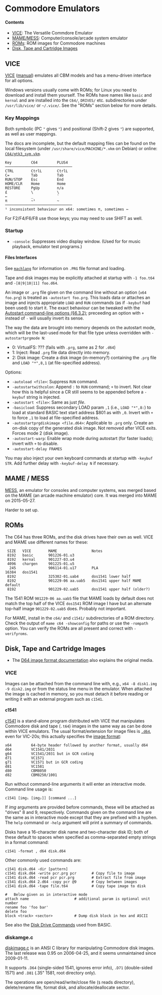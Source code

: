 Commodore Emulators
===================

#### Contents

- [VICE](#VICE): The Versatile Commdore Emulator
- [MAME/MESS](#MAME--MESS): Computer/console/arcade system emulator
- [ROMs](#ROMs): ROM images for Commodore machines
- [Disk, Tape and Cartridge Images](#disk-tape-and-cartridge-images)

VICE
----

[VICE] \([manual][viceman]) emulates all CBM models and has a
menu-driven interface for all options.

Windows versions usually come with ROMs; for Linux you need to
download and install them yourself. The ROMs have names like `basic`
and `kernal` and are installed into the `C64/`, `DRIVES/` etc.
subdirectories under `/usr/lib/vice/` or `~/.vice/`. See the "ROMs"
section below for more details.

### Key Mappings

Both symbolic (PC `"` gives `"`) and positional (Shift-2 gives `"`)
are supported, as well as user mappings.

The docs are incomplete, but the default mapping files can be found on the
local filesystem (under `/usr/share/vice/MACHINE/*.vkm` on Debian) or
online: [`C64/gtk3_sym.vkm`].

    Key         C64         PLUS4
    ───────────────────────────────
    CTRL        CtrlL       CtrlL
    C=          Tab         Tab
    RUN/STOP    Esc         End
    HOME/CLR    Home        Home
    RESTORE     PgUp        n/a
    £           \           \
    ←           _           `
    π           ~¹          ~
    ───────────────────────────────
    ¹ inconsistent behaviour on x64: sometimes π, sometimes ←

For F2/F4/F6/F8 use those keys; you may need to use SHIFT as well.

### Startup

- `-console`: Suppresses video display window. (Used for for music
  playback, emulator test programs.)

#### Files Interfaces

See [`machlang`](machlang.md) for information on `.PRG` file format
and loading.

Tape and disk images may be explicitly attached at startup with `-1
foo.t64`  and `-[8|9|10|11] foo.d64`.

An image or `.prg` file given on the command line without an option (`x64
foo.prg`) is treated as `-autostart foo.prg`. This loads data or attaches
an image and injects appropriate `LOAD` and `RUN` commands (as if `-keybuf`
had been used) to start it. The exact behaviour can be tweaked with the
[Autostart command-line options (§6.3.2)][vm-autostart]; preceeding an
option with `+` instead of `-` will usually invert its sense.

The way the data are brought into memory depends on the autostart mode,
which will be the last-used mode for that file type unless overridden with
`-autostartprgmode N`:
- 0: VirtualFS: ??? (fails with `.prg`, same as 2 for `.d64`)
- 1: Inject: Read `.prg` file data directly into memory.
- 2: Disk image: Create a disk image (in-memory?) containing the `.prg`
  file and `LOAD "*",8,1` (at file-specified address).

Options:
- `-autoload <file>`: Suppress `RUN` command.
- `-autostartwithcolon`: Append `:` to `RUN` command; `+` to invert.
  Not clear how this is helpful since a CR still seems to be appended
  before a `-keybuf` string is injected.
- `-autostart <file>`: Same as just _file_.
- `-basicload`: Suppress secondary LOAD param `,1` (i.e., `LOAD "*",8:`) to
  load at standard BASIC text start address $801 as with `,0`. Invert with
  `+` to force `,1` to load at file-specified address.
- `-autostartprgdiskimage <file.d64>`: Applicable to `.prg` only. Create an
  on-disk copy of the generated disk image. Not removed after VICE exits.
  Forces mode 2 (disk image).
- `-autostart-warp`: Enable wrap mode during autostart (for faster loads);
  invert with `+` to disable.
- `-autostart-delay FRAMES`

You may also inject your own keyboard commands at startup with `-keybuf
STR`. Add further delay with `-keybuf-delay N` if necessary.


MAME / MESS
-----------

[MESS], an emulator for consoles and computer systems, was merged
based on the MAME (an arcade machine emulator) core. It was merged
into MAME on 2015-05-27.

Harder to set up.


ROMs
----

The C64 has three ROMs, and the disk drives have their own as well.
VICE and MAME use different names for these:

     SIZE   VICE        MAME                Notes
     8192   basic       901226-01.u3
     8192   kernal      901227-03.u4
     4096   chargen     901225-01.u5
      245               906114-01.u17       PLA
    16384   dos1541
     8192               325302-01.uab4      dos1541 lower half
     8192               901229-06 aa.uab5   dos1541 upper half MAME default
     8192               901229-02.uab5      dos1541 upper half (older?)

The 1541 ROM `901229-06 aa.uab5` file that MAME loads by default does
not match the top half of the VICE `dos1541` ROM image I have but an
alternate top-half image `901229-02.uab5` does. Probably not
important.

For MAME, install in the `c64/` and `c1541/` subdirectories of a ROM
directory. Check the output of `mame c64 -showconfig` for paths or use
the `-rompath` option. You can verify the ROMs are all present and
correct with `-verifyroms`.


Disk, Tape and Cartridge Images
--------------------------------

- The [D64 image format documentation][d64] also explains the original
  media.

### VICE

Images can be attached from the command line with, e.g., `x64 -8
disk1.img -9 disk2.img` or from the status line menu in the emulator.
When attached the image is cached in memory, so you must detach it
before reading or writing it with an external program such as `c1541`.

#### c1541

[c1541] is a stand-alone program distributed with VICE that
manipulates Commodore disk and tape (`.t64`) images in the same way as
can be done within VICE emulators. The usual format/extension for
image files is [`.d64`][vm-d64], even for VIC-20s; this actually
specifies the [image format][vm-imgfmt]:

    x64         64-byte header followed by another format, usually d64
    d64         VC1541/2031
    g64         VC1541/2031 but in GCR coding
    d71         VC1571
    g71         VC1571 but in GCR coding
    d81         VC1581
    d80         CBM8050
    d82         CBM8250/1001

Run without command-line arguments it will enter an interactive mode.
Command line usage is:

    c1541 [img₁ [img₂]] [command ...]

If _img_ arguments are provided before commands, these will be
attached as "drives" 8 and 9, respectively. Commands given on the
command line are the same as in interactive mode except that they are
prefixed with a hyphen. The `help` command or `-help` argument will
print a summary of commands.

Disks have a 16-character disk name and two-character disk ID; both
of these default to spaces when specified as comma-separated empty
strings in a format command:

    c1541 -format , d64 disk.d64

Other commonly used commands are:

    c1541 disk.d64 -dir [pattern]
    c1541 disk.d64 -write pcr.prg pcr       # Copy file to image
    c1541 disk.d64 -read pcr pcr.prg        # Extract file from image
    c1541 disk.d64 2.d64 -copy pcr @9       # Copy between images
    c1541 disk.d64 -tape file.t64           # Copy tape image to disk

    #   Below given as in interactive mode
    attach name                     # additional param is optional unit number
    rename foo 'foo bar'
    delete foo
    block <track> <sector>          # Dump disk block in hex and ASCII


See also the [Disk Drive Commands][doscmd] used from BASIC.

### diskamge.c

[diskimage.c] is an ANSI C library for manipulating Commodore disk images.
The last release was 0.95 on 2006-04-25, and it seems unmaintained since
2009-01-11.

It supports `.D64` (single-sided 1541, ignores error info), `.D71`
(double-sided 1571) and `.D81` (.35" 1581, root directory only).

The operations are open/read/write/close file (`$` reads directory),
delete/rename file, format disk, and allocate/deallocate sector.



<!-------------------------------------------------------------------->
[MESS]: https://en.wikipedia.org/wiki/Multi_Emulator_Super_System
[`C64/gtk3_sym.vkm`]: https://sourceforge.net/p/vice-emu/code/HEAD/tree/trunk/vice/data/C64/gtk3_sym.vkm
[c1541]: http://vice-emu.sourceforge.net/vice_13.html
[d64]: http://unusedino.de/ec64/technical/formats/d64.html
[diskimage.c]: https://paradroid.automac.se/diskimage/
[doscmd]: https://www.c64-wiki.com/wiki/Commodore_1541#Disk_Drive_Commands
[vice]: http://vice-emu.sourceforge.net/index.html
[viceman]: http://vice-emu.sourceforge.net/vice_toc.html
[vm-autostart]: https://vice-emu.sourceforge.io/vice_6.html#SEC46
[vm-d64]: http://vice-emu.sourceforge.net/vice_16.html#SEC308
[vm-imgfmt]: http://vice-emu.sourceforge.net/vice_16.html#SEC294
